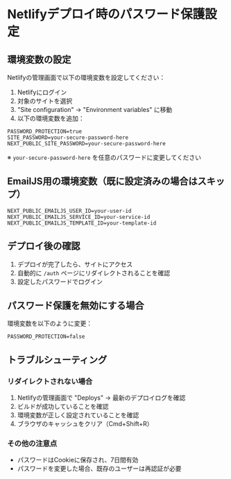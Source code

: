 # Netlifyデプロイ時のパスワード保護設定

## 環境変数の設定

Netlifyの管理画面で以下の環境変数を設定してください：

1. Netlifyにログイン
2. 対象のサイトを選択
3. "Site configuration" → "Environment variables" に移動
4. 以下の環境変数を追加：

```
PASSWORD_PROTECTION=true
SITE_PASSWORD=your-secure-password-here
NEXT_PUBLIC_SITE_PASSWORD=your-secure-password-here
```

※ `your-secure-password-here` を任意のパスワードに変更してください

## EmailJS用の環境変数（既に設定済みの場合はスキップ）

```
NEXT_PUBLIC_EMAILJS_USER_ID=your-user-id
NEXT_PUBLIC_EMAILJS_SERVICE_ID=your-service-id
NEXT_PUBLIC_EMAILJS_TEMPLATE_ID=your-template-id
```

## デプロイ後の確認

1. デプロイが完了したら、サイトにアクセス
2. 自動的に `/auth` ページにリダイレクトされることを確認
3. 設定したパスワードでログイン

## パスワード保護を無効にする場合

環境変数を以下のように変更：
```
PASSWORD_PROTECTION=false
```

## トラブルシューティング

### リダイレクトされない場合
1. Netlifyの管理画面で "Deploys" → 最新のデプロイログを確認
2. ビルドが成功していることを確認
3. 環境変数が正しく設定されていることを確認
4. ブラウザのキャッシュをクリア（Cmd+Shift+R）

### その他の注意点
- パスワードはCookieに保存され、7日間有効
- パスワードを変更した場合、既存のユーザーは再認証が必要